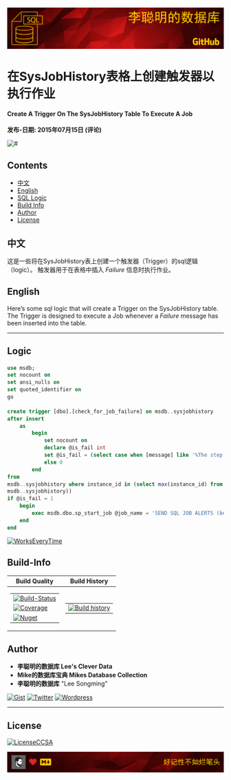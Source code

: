 ![CLEVER DATA GIT REPO](https://raw.githubusercontent.com/LiCongMingDeShujuku/git-resources/master/0-clever-data-github.png "李聪明的数据库")

# 在SysJobHistory表格上创建触发器以执行作业
#### Create A Trigger On The SysJobHistory Table To Execute A Job
**发布-日期: 2015年07月15日 (评论)**

![#](images/li-congming-software-engineer-200x200.png?raw=true "#")

## Contents

- [中文](#中文)
- [English](#English)
- [SQL Logic](#Logic)
- [Build Info](#Build-Info)
- [Author](#Author)
- [License](#License) 


## 中文
这是一些将在SysJobHistory表上创建一个触发器（Trigger）的sql逻辑（logic）。 触发器用于在表格中插入 *Failure* 信息时执行作业。

## English
Here’s some sql logic that will create a Trigger on the SysJobHistory table. The Trigger is designed to execute a Job whenever a *Failure* message has been inserted into the table.

---
## Logic
```SQL
use msdb;
set nocount on
set ansi_nulls on
set quoted_identifier on
go

create trigger [dbo].[check_for_job_failure] on msdb..sysjobhistory
after insert
	as
		begin
			set nocount on
			declare @is_fail int
			set @is_fail = (select case when [message] like '%The step failed%' then 1
			else 0 
		end 
from 
msdb..sysjobhistory where instance_id in (select max(instance_id) from
msdb..sysjobhistory))
if @is_fail = 1
	begin
		exec msdb.dbo.sp_start_job @job_name = 'SEND SQL JOB ALERTS (beta)'
	end
end

```



[![WorksEveryTime](https://forthebadge.com/images/badges/60-percent-of-the-time-works-every-time.svg)](https://shitday.de/)

## Build-Info

| Build Quality | Build History |
|--|--|
|<table><tr><td>[![Build-Status](https://ci.appveyor.com/api/projects/status/pjxh5g91jpbh7t84?svg?style=flat-square)](#)</td></tr><tr><td>[![Coverage](https://coveralls.io/repos/github/tygerbytes/ResourceFitness/badge.svg?style=flat-square)](#)</td></tr><tr><td>[![Nuget](https://img.shields.io/nuget/v/TW.Resfit.Core.svg?style=flat-square)](#)</td></tr></table>|<table><tr><td>[![Build history](https://buildstats.info/appveyor/chart/tygerbytes/resourcefitness)](#)</td></tr></table>|

## Author

- **李聪明的数据库 Lee's Clever Data**
- **Mike的数据库宝典 Mikes Database Collection**
- **李聪明的数据库** "Lee Songming"

[![Gist](https://img.shields.io/badge/Gist-李聪明的数据库-<COLOR>.svg)](https://gist.github.com/congmingshuju)
[![Twitter](https://img.shields.io/badge/Twitter-mike的数据库宝典-<COLOR>.svg)](https://twitter.com/mikesdatawork?lang=en)
[![Wordpress](https://img.shields.io/badge/Wordpress-mike的数据库宝典-<COLOR>.svg)](https://mikesdatawork.wordpress.com/)

---
## License
[![LicenseCCSA](https://img.shields.io/badge/License-CreativeCommonsSA-<COLOR>.svg)](https://creativecommons.org/share-your-work/licensing-types-examples/)

![Lee Songming](https://raw.githubusercontent.com/LiCongMingDeShujuku/git-resources/master/1-clever-data-github.png "李聪明的数据库")

